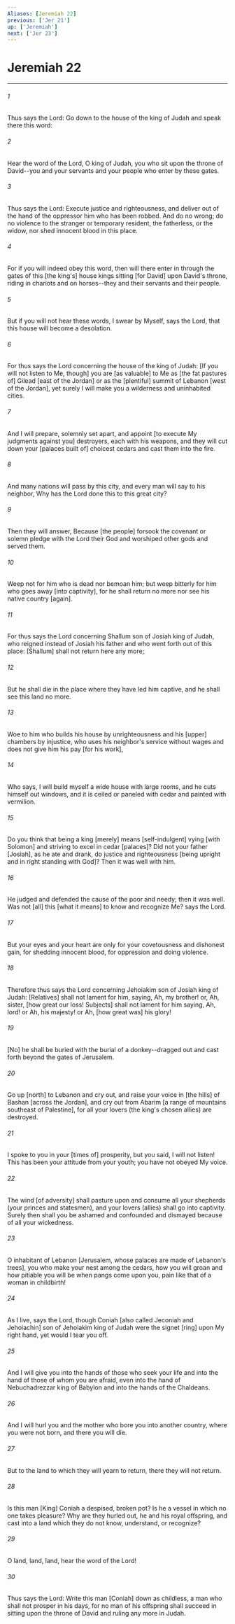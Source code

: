```yaml
---
Aliases: [Jeremiah 22]
previous: ['Jer 21']
up: ['Jeremiah']
next: ['Jer 23']
---
```

# Jeremiah 22

***


###### 1 


Thus says the Lord: Go down to the house of the king of Judah and speak there this word: 


###### 2 


Hear the word of the Lord, O king of Judah, you who sit upon the throne of David--you and your servants and your people who enter by these gates. 


###### 3 


Thus says the Lord: Execute justice and righteousness, and deliver out of the hand of the oppressor him who has been robbed. And do no wrong; do no violence to the stranger or temporary resident, the fatherless, or the widow, nor shed innocent blood in this place. 


###### 4 


For if you will indeed obey this word, then will there enter in through the gates of this [the king's] house kings sitting [for David] upon David's throne, riding in chariots and on horses--they and their servants and their people. 


###### 5 


But if you will not hear these words, I swear by Myself, says the Lord, that this house will become a desolation. 


###### 6 


For thus says the Lord concerning the house of the king of Judah: [If you will not listen to Me, though] you are [as valuable] to Me as [the fat pastures of] Gilead [east of the Jordan] or as the [plentiful] summit of Lebanon [west of the Jordan], yet surely I will make you a wilderness and uninhabited cities. 


###### 7 


And I will prepare, solemnly set apart, and appoint [to execute My judgments against you] destroyers, each with his weapons, and they will cut down your [palaces built of] choicest cedars and cast them into the fire. 


###### 8 


And many nations will pass by this city, and every man will say to his neighbor, Why has the Lord done this to this great city? 


###### 9 


Then they will answer, Because [the people] forsook the covenant or solemn pledge with the Lord their God and worshiped other gods and served them. 


###### 10 


Weep not for him who is dead nor bemoan him; but weep bitterly for him who goes away [into captivity], for he shall return no more nor see his native country [again]. 


###### 11 


For thus says the Lord concerning Shallum son of Josiah king of Judah, who reigned instead of Josiah his father and who went forth out of this place: [Shallum] shall not return here any more; 


###### 12 


But he shall die in the place where they have led him captive, and he shall see this land no more. 


###### 13 


Woe to him who builds his house by unrighteousness and his [upper] chambers by injustice, who uses his neighbor's service without wages and does not give him his pay [for his work], 


###### 14 


Who says, I will build myself a wide house with large rooms, and he cuts himself out windows, and it is ceiled or paneled with cedar and painted with vermilion. 


###### 15 


Do you think that being a king [merely] means [self-indulgent] vying [with Solomon] and striving to excel in cedar [palaces]? Did not your father [Josiah], as he ate and drank, do justice and righteousness [being upright and in right standing with God]? Then it was well with him. 


###### 16 


He judged and defended the cause of the poor and needy; then it was well. Was not [all] this [what it means] to know and recognize Me? says the Lord. 


###### 17 


But your eyes and your heart are only for your covetousness and dishonest gain, for shedding innocent blood, for oppression and doing violence. 


###### 18 


Therefore thus says the Lord concerning Jehoiakim son of Josiah king of Judah: [Relatives] shall not lament for him, saying, Ah, my brother! or, Ah, sister, [how great our loss! Subjects] shall not lament for him saying, Ah, lord! or Ah, his majesty! or Ah, [how great was] his glory! 


###### 19 


[No] he shall be buried with the burial of a donkey--dragged out and cast forth beyond the gates of Jerusalem. 


###### 20 


Go up [north] to Lebanon and cry out, and raise your voice in [the hills] of Bashan [across the Jordan], and cry out from Abarim [a range of mountains southeast of Palestine], for all your lovers (the king's chosen allies) are destroyed. 


###### 21 


I spoke to you in your [times of] prosperity, but you said, I will not listen! This has been your attitude from your youth; you have not obeyed My voice. 


###### 22 


The wind [of adversity] shall pasture upon and consume all your shepherds (your princes and statesmen), and your lovers (allies) shall go into captivity. Surely then shall you be ashamed and confounded and dismayed because of all your wickedness. 


###### 23 


O inhabitant of Lebanon [Jerusalem, whose palaces are made of Lebanon's trees], you who make your nest among the cedars, how you will groan and how pitiable you will be when pangs come upon you, pain like that of a woman in childbirth! 


###### 24 


As I live, says the Lord, though Coniah [also called Jeconiah and Jehoiachin] son of Jehoiakim king of Judah were the signet [ring] upon My right hand, yet would I tear you off. 


###### 25 


And I will give you into the hands of those who seek your life and into the hand of those of whom you are afraid, even into the hand of Nebuchadrezzar king of Babylon and into the hands of the Chaldeans. 


###### 26 


And I will hurl you and the mother who bore you into another country, where you were not born, and there you will die. 


###### 27 


But to the land to which they will yearn to return, there they will not return. 


###### 28 


Is this man [King] Coniah a despised, broken pot? Is he a vessel in which no one takes pleasure? Why are they hurled out, he and his royal offspring, and cast into a land which they do not know, understand, or recognize? 


###### 29 


O land, land, land, hear the word of the Lord! 


###### 30 


Thus says the Lord: Write this man [Coniah] down as childless, a man who shall not prosper in his days, for no man of his offspring shall succeed in sitting upon the throne of David and ruling any more in Judah.
